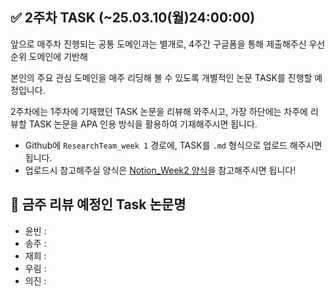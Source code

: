 ## ✅ 2주차 TASK (~25.03.10(월)24:00:00)

앞으로 매주차 진행되는 공통 도메인과는 별개로, 4주간 구글폼을 통해 제출해주신 우선순위 도메인에 기반해

본인의 주요 관심 도메인을 매주 리딩해 볼 수 있도록 개별적인 논문 TASK를 진행할 예정입니다.

2주차에는 1주차에 기재했던 TASK 논문을 리뷰해 와주시고, 가장 하단에는 차주에 리뷰할 TASK 논문을 APA 인용 방식을 활용하여 기재해주시면 됩니다.

- Github에 `ResearchTeam_week 1` 경로에, TASK를 `.md` 형식으로 업로드 해주시면 됩니다.
- 업로드시 참고해주실 양식은 [Notion_Week2 양식](https://www.notion.so/Build-Up-1st-R-team-82311246b0d846f388014482ec481784?pvs=4#1ac0de90854f807a9713fc89ca8ecc44)을 참고해주시면 됩니다!


## 🤔 금주 리뷰 예정인 Task 논문명

- 윤빈 :
- 송주 : 
- 재희 :
- 우림 : 
- 의진 : 

